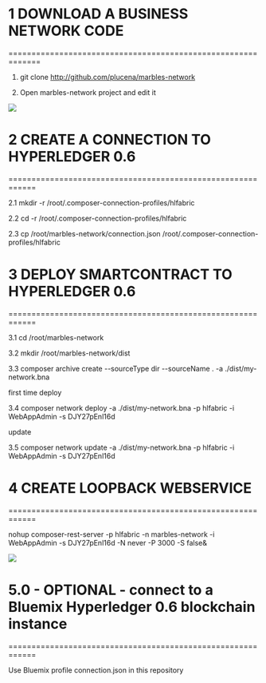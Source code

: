 # 1 DOWNLOAD A BUSINESS NETWORK CODE
=============================================================


1. git clone http://github.com/plucena/marbles-network

2. Open marbles-network project and  edit it

![](https://raw.githubusercontent.com/plucena/hyperledger/master/composer/marbles.png)

# 2 CREATE A CONNECTION TO HYPERLEDGER 0.6
============================================================

2.1 mkdir -r /root/.composer-connection-profiles/hlfabric

2.2 cd -r /root/.composer-connection-profiles/hlfabric

2.3 cp /root/marbles-network/connection.json  /root/.composer-connection-profiles/hlfabric


# 3 DEPLOY SMARTCONTRACT TO HYPERLEDGER 0.6
============================================================

3.1 cd /root/marbles-network

3.2 mkdir /root/marbles-network/dist

3.3 composer archive create --sourceType dir --sourceName . -a ./dist/my-network.bna

first time deploy
 
3.4 composer network deploy -a ./dist/my-network.bna -p hlfabric -i  WebAppAdmin -s DJY27pEnl16d

update

3.5 composer network update -a ./dist/my-network.bna -p hlfabric -i  WebAppAdmin -s DJY27pEnl16d


# 4 CREATE LOOPBACK WEBSERVICE 
============================================================

nohup composer-rest-server -p hlfabric -n marbles-network -i WebAppAdmin -s DJY27pEnl16d -N never -P 3000 -S false&


![](https://raw.githubusercontent.com/plucena/hyperledger/master/composer/rest.png)


# 5.0 - OPTIONAL - connect to a Bluemix Hyperledger 0.6 blockchain instance
============================================================

Use Bluemix profile connection.json in this repository
